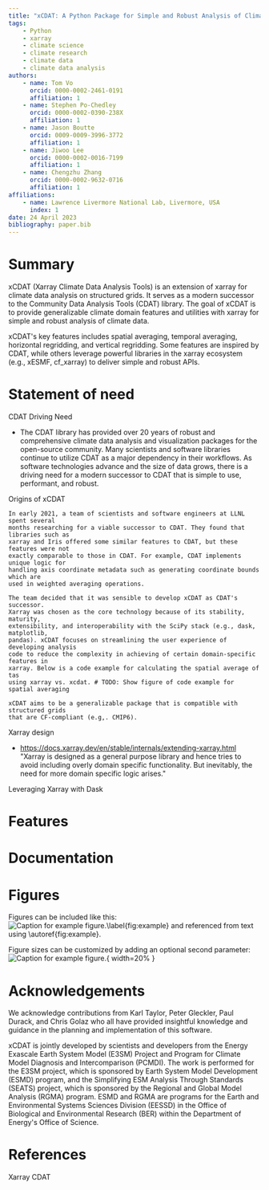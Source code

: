 ```yaml
---
title: "xCDAT: A Python Package for Simple and Robust Analysis of Climate Data"
tags:
    - Python
    - xarray
    - climate science
    - climate research
    - climate data
    - climate data analysis
authors:
    - name: Tom Vo
      orcid: 0000-0002-2461-0191
      affiliation: 1
    - name: Stephen Po-Chedley
      orcid: 0000-0002-0390-238X
      affiliation: 1
    - name: Jason Boutte
      orcid: 0009-0009-3996-3772
      affiliation: 1
    - name: Jiwoo Lee
      orcid: 0000-0002-0016-7199
      affiliation: 1
    - name: Chengzhu Zhang
      orcid: 0000-0002-9632-0716
      affiliation: 1
affiliations:
    - name: Lawrence Livermore National Lab, Livermore, USA
      index: 1
date: 24 April 2023
bibliography: paper.bib
---
```


# Summary

xCDAT (Xarray Climate Data Analysis Tools) is an extension of xarray for climate data
analysis on structured grids. It serves as a modern successor to the Community Data
Analysis Tools (CDAT) library. The goal of xCDAT is to provide generalizable climate domain features and utilities with xarray for simple and robust analysis of climate data.

xCDAT's key features includes spatial averaging, temporal averaging, horizontal
regridding, and vertical regridding. Some features are inspired by CDAT, while others
leverage powerful libraries in the xarray ecosystem (e.g., xESMF, cf_xarray) to deliver
simple and robust APIs.

# Statement of need

CDAT Driving Need

-   The CDAT library has provided over 20 years of robust and comprehensive climate data
    analysis and visualization packages for the open-source community. Many scientists
    and software libraries continue to utilize CDAT as a major dependency in their
    workflows. As software technologies advance and the size of data grows, there is a
    driving need for a modern successor to CDAT that is simple to use, performant, and
    robust.

Origins of xCDAT

    In early 2021, a team of scientists and software engineers at LLNL spent several
    months researching for a viable successor to CDAT. They found that libraries such as
    xarray and Iris offered some similar features to CDAT, but these features were not
    exactly comparable to those in CDAT. For example, CDAT implements unique logic for
    handling axis coordinate metadata such as generating coordinate bounds which are
    used in weighted averaging operations.

    The team decided that it was sensible to develop xCDAT as CDAT's successor.
    Xarray was chosen as the core technology because of its stability, maturity,
    extensibility, and interoperability with the SciPy stack (e.g., dask, matplotlib,
    pandas). xCDAT focuses on streamlining the user experience of developing analysis
    code to reduce the complexity in achieving of certain domain-specific features in
    xarray. Below is a code example for calculating the spatial average of tas
    using xarray vs. xcdat. # TODO: Show figure of code example for spatial averaging

    xCDAT aims to be a generalizable package that is compatible with structured grids
    that are CF-compliant (e.g,. CMIP6).

Xarray design

-   https://docs.xarray.dev/en/stable/internals/extending-xarray.html
    "Xarray is designed as a general purpose library and hence tries to avoid including overly domain specific functionality. But inevitably, the need for more domain specific logic arises."

Leveraging Xarray with Dask

# Features

# Documentation

# Figures

Figures can be included like this:
![Caption for example figure.\label{fig:example}](figure.png)
and referenced from text using \autoref{fig:example}.

Figure sizes can be customized by adding an optional second parameter:
![Caption for example figure.](figure.png){ width=20% }

# Acknowledgements

We acknowledge contributions from Karl Taylor, Peter Gleckler, Paul Durack, and
Chris Golaz who all have provided insightful knowledge and guidance in the planning
and implementation of this software.

xCDAT is jointly developed by scientists and developers from the Energy Exascale Earth
System Model (E3SM) Project and Program for Climate Model Diagnosis and Intercomparison
(PCMDI). The work is performed for the E3SM project, which is sponsored by Earth System
Model Development (ESMD) program, and the Simplifying ESM Analysis Through Standards
(SEATS) project, which is sponsored by the Regional and Global Model Analysis (RGMA)
program. ESMD and RGMA are programs for the Earth and Environmental Systems Sciences
Division (EESSD) in the Office of Biological and Environmental Research (BER) within the
Department of Energy's Office of Science.

# References

Xarray
CDAT
